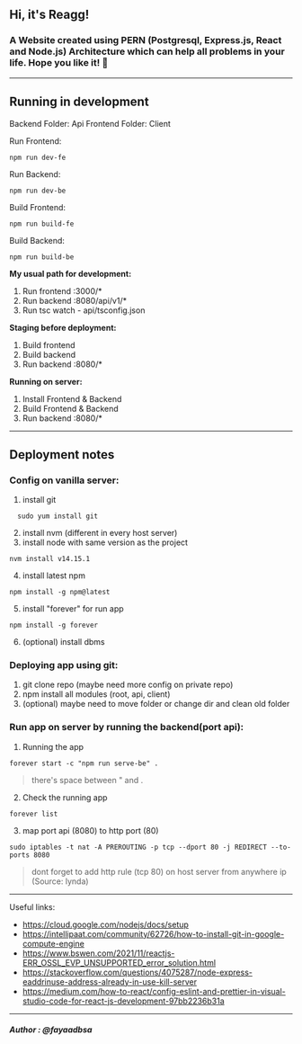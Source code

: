 ## Hi, it's <b>Reagg!</b>

### A Website created using PERN (Postgresql, Express.js, React and Node.js) Architecture which can help all problems in your life. Hope you like it! 🤙


---
## Running in development

Backend Folder: Api
Frontend Folder: Client

Run Frontend: 
```
npm run dev-fe
```

Run Backend: 
```
npm run dev-be
```

Build Frontend: 
```
npm run build-fe
```

Build Backend: 
```
npm run build-be
```

<B>My usual path for development:</B>
1. Run frontend :3000/*
2. Run backend :8080/api/v1/*
3. Run tsc watch - api/tsconfig.json

<B>Staging before deployment:</B>
1. Build frontend
2. Build backend
3. Run backend :8080/*

<B>Running on server:</B>
1. Install Frontend & Backend
2. Build Frontend & Backend
3. Run backend :8080/*


---

## Deployment notes

### Config on vanilla server:
1. install git 
  ```
    sudo yum install git
  ```
2. install nvm (different in every host server)
3. install node with same version as the project 
  ```
  nvm install v14.15.1
  ```
4. install latest npm
  ```
  npm install -g npm@latest
  ```
5. install "forever" for run app
  ```
  npm install -g forever 
  ```
6. (optional) install dbms
### Deploying app using git:
1. git clone repo (maybe need more config on private repo)
2. npm install all modules (root, api, client)
3. (optional) maybe need to move folder or change dir and clean old folder
### Run app on server by running the backend(port api):
1. Running the app
  ```
  forever start -c "npm run serve-be" . 
  ```
  > there's space between " and .
2. Check the running app
  ```
  forever list
  ```
3. map port api (8080) to http port (80)
  ```
  sudo iptables -t nat -A PREROUTING -p tcp --dport 80 -j REDIRECT --to-ports 8080
  ```
  > dont forget to add http rule (tcp 80) on host server from anywhere ip
(Source: lynda)
---
Useful links:
- https://cloud.google.com/nodejs/docs/setup
- https://intellipaat.com/community/62726/how-to-install-git-in-google-compute-engine
- https://www.bswen.com/2021/11/reactjs-ERR_OSSL_EVP_UNSUPPORTED_error_solution.html
- https://stackoverflow.com/questions/4075287/node-express-eaddrinuse-address-already-in-use-kill-server
- https://medium.com/how-to-react/config-eslint-and-prettier-in-visual-studio-code-for-react-js-development-97bb2236b31a

---

##### Author : @fayaadbsa
